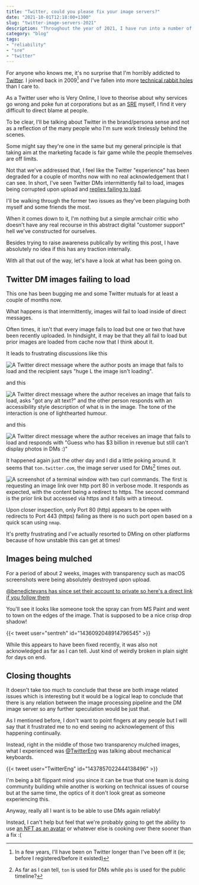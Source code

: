 ```yaml
---
title: "Twitter, could you please fix your image servers?"
date: "2021-10-01T12:18:00+1300"
slug: "twitter-image-servers-2021"
description: "Throughout the year of 2021, I have run into a number of issues with Twitter's image servers"
category: "blog"
tags:
- "reliability"
- "sre"
- "twitter"
---
```


For anyone who knows me, it's no surprise that I'm horribly addicted to [Twitter](https://twitter.com). I joined back in 2009[^1] and I've fallen into more [technical rabbit holes](/blog/automation-right/) than I care to.

As a Twitter user who is Very Online, I love to theorise about why services go wrong and poke fun at corporations but as an [SRE](https://en.wikipedia.org/wiki/Site_reliability_engineering) myself, I find it very difficult to direct blame at people.

To be clear, I'll be talking about Twitter in the brand/persona sense and not as a reflection of the many people who I'm sure work tirelessly behind the scenes.

Some might say they're one in the same but my general principle is that taking aim at the marketing facade is fair game while the people themselves are off limits.

Not that we've addressed that, I feel like the Twitter "experience" has been degraded for a couple of months now with no real acknowledgement that I can see. In short, I've seen Twitter DMs intermittently fail to load, images being corrupted upon upload and [replies failing to load](https://twitter.com/wongmjane/status/1440428582308757507).

I'll be walking through the former two issues as they've been plaguing both myself and some friends the most.

When it comes down to it, I'm nothing but a simple armchair critic who doesn't have any real recourse in this abstract digital "customer support" hell we've constructed for ourselves.

Besides trying to raise awareness publically by writing this post, I have absolutely no idea if this has any traction internally.

With all that out of the way, let's have a look at what has been going on.

## Twitter DM images failing to load

This one has been bugging me and some Twitter mutuals for at least a couple of months now.

What happens is that intermittently, images will fail to load inside of direct messages.

Often times, it isn't that every image fails to load but one or two that have been recently uploaded. In hindsight, it may be that they all fail to load but prior images are loaded from cache now that I think about it.

It leads to frustrating discussions like this

![A Twitter direct message where the author posts an image that fails to load and the recipient says "huge L the image isn't loading".](https://cdn.utf9k.net/blog/twitter-image-servers-2021/twitter-dm-huge-l.png)

and this

![A Twitter direct message where the author receives an image that fails to load, asks "got any alt text?" and the other person responds with an accessibility style description of what is in the image. The tone of the interaction is one of lighthearted humour.](https://cdn.utf9k.net/blog/twitter-image-servers-2021/twitter-dm-alt-text.png)

and this

![A Twitter direct message where the author receives an image that fails to load and responds with "Guess who has $3 billion in revenue but still can't display photos in DMs :)"](https://cdn.utf9k.net/blog/twitter-image-servers-2021/twitter-dm-revenue.png)

It happened again just the other day and I did a little poking around. It seems that `ton.twitter.com`, the image server used for DMs[^2] times out.

![A screenshot of a terminal window with two curl commands. The first is requesting an image link over http port 80 in verbose mode. It responds as expected, with the content being a redirect to https. The second command is the prior link but accessed via https and it fails with a timeout.](https://cdn.utf9k.net/blog/twitter-image-servers-2021/timeout.png)

Upon closer inspection, only Port 80 (http) appears to be open with redirects to Port 443 (https) failing as there is no such port open based on a quick scan using `nmap`.

It's pretty frustrating and I've actually resorted to DMing on other platforms because of how unstable this can get at times!

## Images being mulched

For a period of about 2 weeks, images with transparency such as macOS screenshots were being absolutely destroyed upon upload.

[@benedictevans has since set their account to private so here's a direct link if you follow them](https://twitter.com/benedictevans/status/1439536308326645767)

You'll see it looks like someone took the spray can from MS Paint and went to town on the edges of the image. That is supposed to be a nice crisp drop shadow!

{{< tweet user="sentreh" id="1436092048914796545" >}}

While this appears to have been fixed recently, it was also not acknowledged as far as I can tell. Just kind of weirdly broken in plain sight for days on end.

## Closing thoughts

It doesn't take too much to conclude that these are both image related issues which is interesting but it would be a logical leap to conclude that there is any relation between the image processing pipeline and the DM image server so any further speculation would be just that.

As I mentioned before, I don't want to point fingers at any people but I will say that it frustrated me to no end seeing no acknowlegement of this happening continually.

Instead, right in the middle of those two transparency mulched images, what I experienced was [@TwitterEng](https://twitter.com/TwitterEng) was talking about mechanical keyboards.

{{< tweet user="TwitterEng" id="1437857022444138496" >}}

I'm being a bit flippant mind you since it can be true that one team is doing community building while another is working on technical issues of course but at the same time, the optics of it don't look great as someone experiencing this.

Anyway, really all I want is to be able to use DMs again reliably!

Instead, I can't help but feel that we're probably going to get the ability to use [an NFT as an avatar](https://twitter.com/TheSmarmyBum/status/1443259893411049475) or whatever else is cooking over there sooner than a fix :(

[^1]: In a few years, I'll have been on Twitter longer than I've been off it (ie; before I registered/before it existed)
[^2]: As far as I can tell, `ton` is used for DMs while `pbs` is used for the public timeline?

